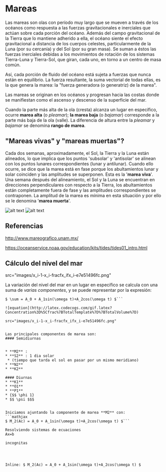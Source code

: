 # Mareas

Las mareas son olas con período muy largo que se mueven a través de los océanos como respuesta a las fuerzas gravitacionales e inerciales que actúan sobre cada porción del océano. Además del campo gravitacional de la Tierra que lo mantiene adherido a ella, el océano siente el efecto gravitacional a distancia de los cuerpos celestes, particularmente de la Luna (por su cercanía) y del Sol (por su gran masa). Se suman a éstos las fuerzas inerciales debidas a los movimientos de rotación de los sistemas Tierra-Luna y Tierra-Sol, que giran, cada uno, en torno a un centro de masa común.

Así, cada porción de fluido del océano está sujeta a fuerzas que nunca están en equilibrio. La fuerza resultante, la suma vectorial de todas ellas, es la que genera la marea: la "fuerza generadora (o generatriz) de la marea".

Las mareas se originan en los océanos y progresan hacia las costas donde se manifiestan como el ascenso y descenso de la superficie del mar.

Cuando la parte más alta de la ola (cresta) alcanza un lugar en específico, ocurre **marea alta** (o _pleamar_); **la marea baja** (o _bajamar_) corresponde a la parte más baja de la ola (valle). La diferencia de altura entre la _pleamar_ y _bajamar_ se denomina **rango de marea**.

## "Mareas vivas" y "mareas muertas"?

Cada dos semanas, aproximadamente, el Sol, la Tierra y la Luna están alineados, lo que implica que los puntos 'subsolar' y 'antisolar' se alinean con los puntos lunares correspondientes (lunar y antilunar). Cuando ello ocurre, se dice que la marea está en fase porque los abultamientos lunar y solar coinciden y las amplitudes se superponen. Esta es la '**marea viva**'. Una semana después del alineamiento, el Sol y la Luna se encuentran en direcciones perpendiculares con respecto a la Tierra, los abultamientos están completamente fuera de fase y las amplitudes correspondientes se contraponen. La amplitud de la marea es mínima en esta situación y por ello se le denomina '**marea muerta**'.

![alt text](http://www.mareografico.unam.mx/portal/img/mareasvivas.png "Mareas vivas")     ![alt text](http://www.mareografico.unam.mx/portal/img/mareasmuertas.png "Mareas Muertas")


## **Referencias**
http://www.mareografico.unam.mx/

https://oceanservice.noaa.gov/education/kits/tides/tides01_intro.html

## Cálculo del nivel del mar


src="images/x_i-1-x_i-fracfx_ifx_i-e7e51496fc.png"

La variación del nivel del mar en un lugar en específico se calcula con una suma de _varias componentes_, y se puede representar por la expresión:
```mathjax
$ \sum = A_0 + A_1sin(\omega t)+A_2cos(\omega t) $```

![equation](http://latex.codecogs.com/gif.latex?Concentration%3D%5Cfrac%7BTotalTemplate%7D%7BTotalVolume%7D)

src="images/x_i-1-x_i-fracfx_ifx_i-e7e51496fc.png"


Las principales componentes de marea son:
#### Semidiurnas


* **M2** : 
* **S2** : 1 dia solar
 * (tiempo que tarda el sol en pasar por un mismo meridiano)
* **N2**
* **K2**

#### Diurnas
* **K1**
* **O1**
* **P1**
* {$$ \phi 1}
* $$ \psi $$$


Iniciamos ajuntando la componente de marea **M2** con:
```mathjax
$ M_2(Ac) = A_0 + A_1sin(\omega t)+A_2cos(\omega t) $```

Resolviendo sistemas de ecuaciones
Ax=b

incognitas




Inline: $ M_2(Ac) = A_0 + A_1sin(\omega t)+A_2cos(\omega t) $
